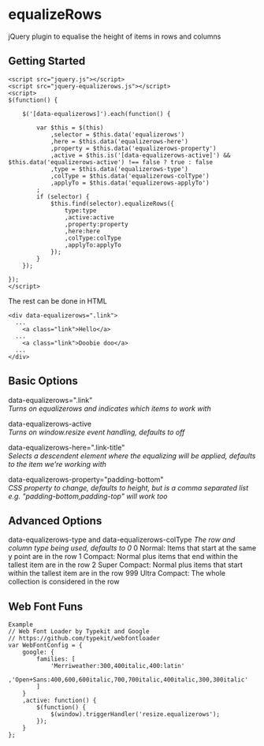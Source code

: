 equalizeRows
============

jQuery plugin to equalise the height of items in rows and columns


Getting Started
----------
```
<script src="jquery.js"></script>
<script src="jquery-equalizerows.js"></script>
<script>
$(function() {
	
	$('[data-equalizerows]').each(function() {
		
		var $this = $(this)
			,selector = $this.data('equalizerows')
			,here = $this.data('equalizerows-here')
			,property = $this.data('equalizerows-property')
			,active = $this.is('[data-equalizerows-active]') && $this.data('equalizerows-active') !== false ? true : false
			,type = $this.data('equalizerows-type')
			,colType = $this.data('equalizerows-colType')
			,applyTo = $this.data('equalizerows-applyTo')
		;
		if (selector) {
			$this.find(selector).equalizeRows({
				type:type
				,active:active
				,property:property
				,here:here
				,colType:colType
				,applyTo:applyTo
			});
		}
	});
	
});
</script>
```

The rest can be done in HTML
```
<div data-equalizerows=".link">
  ...
    <a class="link">Hello</a>
  ...
    <a class="link">Doobie doo</a>
  ...
</div>
```

Basic Options
-------------

data-equalizerows=".link"   
_Turns on equalizerows and indicates which items to work with_

data-equalizerows-active   
_Turns on window.resize event handling, defaults to off_

data-equalizerows-here=".link-title"   
_Selects a descendent element where the equalizing will be applied, defaults to the item we're working with_

data-equalizerows-property="padding-bottom"   
_CSS property to change, defaults to height, but is a comma separated list e.g. "padding-bottom,padding-top" will work too_

Advanced Options
----------------

data-equalizerows-type and data-equalizerows-colType
_The row and column type being used, defaults to 0_
0 Normal: Items that start at the same y point are in the row
1 Compact: Normal plus items that end within the tallest item are in the row
2 Super Compact: Normal plus items that start within the tallest item are in the row
999 Ultra Compact: The whole collection is considered in the row

Web Font Funs
---------
```
Example 
// Web Font Loader by Typekit and Google
// https://github.com/typekit/webfontloader
var WebFontConfig = {
	google: {
		families: [
			'Merriweather:300,400italic,400:latin'
			,'Open+Sans:400,600,600italic,700,700italic,400italic,300,300italic'
		]
	}
	,active: function() {
		$(function() {
			$(window).triggerHandler('resize.equalizerows');
		});
	}
};
```